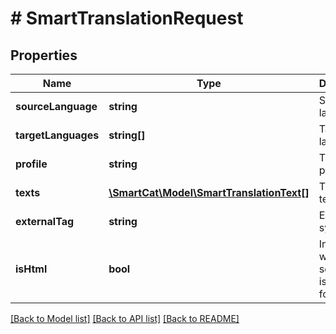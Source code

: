 # # SmartTranslationRequest

## Properties

Name | Type | Description | Notes
------------ | ------------- | ------------- | -------------
**sourceLanguage** | **string** | Source language |
**targetLanguages** | **string[]** | Target languages |
**profile** | **string** | Translation profile ID |
**texts** | [**\SmartCat\Model\SmartTranslationText[]**](SmartTranslationText.md) | Translation text entry |
**externalTag** | **string** | External system tag | [optional]
**isHtml** | **bool** | Indicates whether the source text is in HTML format | [optional]

[[Back to Model list]](../../README.md#models) [[Back to API list]](../../README.md#endpoints) [[Back to README]](../../README.md)
